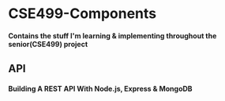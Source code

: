 # CSE499-Components

#### Contains the stuff I'm learning & implementing throughout the senior(CSE499) project

## API
#### Building A REST API With Node.js, Express & MongoDB
